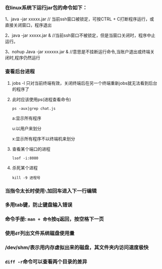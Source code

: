 ### 在linux系统下运行jar包的命令如下：

1、java -jar xxxxx.jar  // 当前ssh窗口被锁定，可按CTRL + C打断程序运行，或直接关闭窗口，程序退出

2、java -jar xxxxx.jar &   //当前ssh窗口不被锁定，但是当窗口关闭时，程序中止运行。

3、nohup Java -jar xxxxxx.jar &  //意思是不挂断运行命令,当账户退出或终端关闭时,程序仍然运行



### 查看后台进程

1. jobs -l  只对当前终端有效，关闭终端后在另一个终端重新jobs就无法看到后台的程序了

2. 此时应该使用ps(进程查看命令)

   ```
   ps -aux|grep chat.js
   ```

   a:显示所有程序

   u:以用户来划分

   x:显示所有程序不以终端机来划分

3. 查看某个端口的进程

   ```
   lsof -i:8080
   ```

4. 杀死某个进程

   ```
   kill -9 进程号
   ```


### 当指令太长时使用`\`加回车进入下一行编辑

### 多用tab键，防止键盘输入错误

### 命令手册: `man + 命令`按q返回，按空格下一页

### 使用`df`列出文件系统磁盘使用量

### /dev/shm/表示用内存虚拟出来的磁盘，其文件夹内访问速度极快

### `diff -r`命令可以查看两个目录的差异